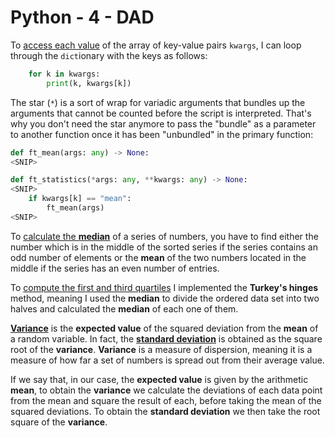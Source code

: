 # Python - 4 - DAD

To [access each value](https://stackoverflow.com/a/26660785) of the array of key-value pairs `kwargs`, I can loop through the `dict`ionary with the keys as follows:

```python
    for k in kwargs:
        print(k, kwargs[k])
```

The star (`*`) is a sort of wrap for variadic arguments that bundles up the arguments that cannot be counted before the script is interpreted.
That's why you don't need the star anymore to pass the "bundle" as a parameter to another function once it has been "unbundled" in the primary function:

```Python
def ft_mean(args: any) -> None:
<SNIP>

def ft_statistics(*args: any, **kwargs: any) -> None:
<SNIP>
    if kwargs[k] == "mean":
        ft_mean(args)
<SNIP>
```

To [calculate the __median__](https://www.mathsisfun.com/median.html) of a series of numbers, you have to find either the number which is in the middle of the sorted series if the series contains an odd number of elements or the __mean__ of the two numbers located in the middle if the series has an even number of entries.

To [compute the first and third quartiles](https://en.wikipedia.org/wiki/Quartile) I implemented the __Turkey's hinges__ method, meaning I used the __median__ to divide the ordered data set into two halves and calculated the __median__ of each one of them.

[__Variance__](https://en.wikipedia.org/wiki/Variance) is the __expected value__ of the squared deviation from the __mean__ of a random variable. In fact, the [__standard deviation__](https://en.wikipedia.org/wiki/Standard_deviation) is obtained as the square root of the __variance__. __Variance__ is a measure of dispersion, meaning it is a measure of how far a set of numbers is spread out from their average value.

If we say that, in our case, the __expected value__ is given by the arithmetic __mean__, to obtain the __variance__ we calculate the deviations of each data point from the mean and square the result of each, before taking the mean of the squared deviations. To obtain the __standard deviation__ we then take the root square of the __variance__.

